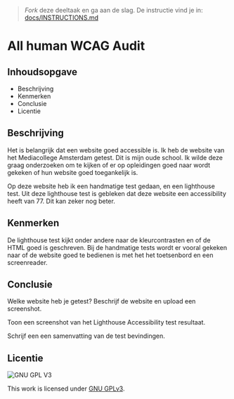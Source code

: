 > _Fork_ deze deeltaak en ga aan de slag. De instructie vind je in: [docs/INSTRUCTIONS.md](docs/INSTRUCTIONS.md)


# All human WCAG Audit 

## Inhoudsopgave
* Beschrijving
* Kenmerken
* Conclusie
* Licentie

## Beschrijving

Het is belangrijk dat een website goed accessible is. Ik heb de website van het Mediacollege Amsterdam getest. Dit is mijn oude school. Ik wilde deze graag onderzoeken om te kijken of er op opleidingen goed naar wordt gekeken of hun website goed toegankelijk is.

Op deze website heb ik een handmatige test gedaan, en een lighthouse test. Uit deze lighthouse test is gebleken dat deze website een accessibility heeft van 77. Dit kan zeker nog beter.

## Kenmerken

De lighthouse test kijkt onder andere naar de kleurcontrasten en of de HTML goed is geschreven. Bij de handmatige tests wordt er vooral gekeken naar of de website goed te bedienen is met het het toetsenbord en een screenreader.

## Conclusie



Welke website heb je getest? Beschrijf de website en upload een screenshot. 

Toon een screenshot van het Lighthouse Accessibility test resultaat.

Schrijf een een samenvatting van de test bevindingen.


## Licentie

![GNU GPL V3](https://www.gnu.org/graphics/gplv3-127x51.png)

This work is licensed under [GNU GPLv3](./LICENSE).
